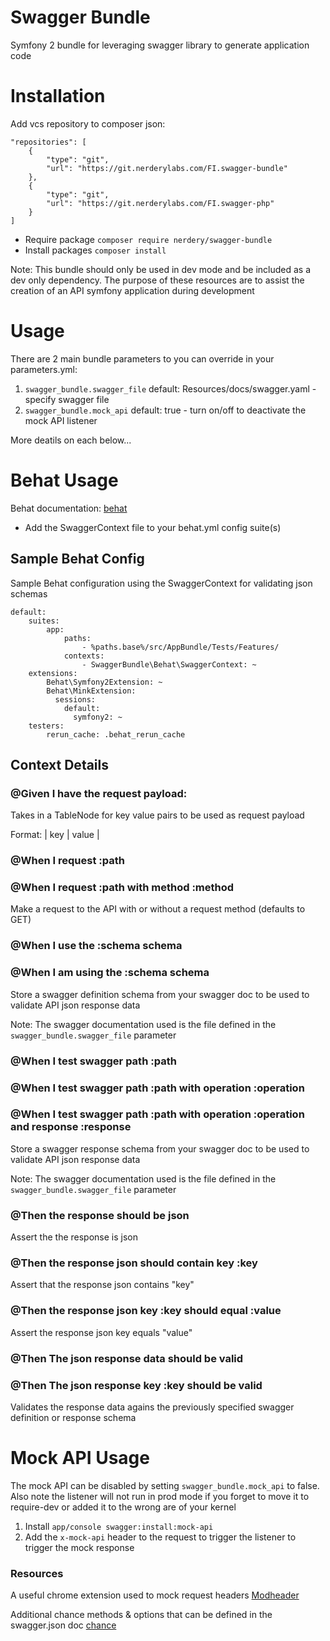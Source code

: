 # Swagger Bundle

Symfony 2 bundle for leveraging swagger library to generate application code

# Installation

Add vcs repository to composer json:
    
    "repositories": [
        {
            "type": "git",
            "url": "https://git.nerderylabs.com/FI.swagger-bundle"
        },
        {
            "type": "git",
            "url": "https://git.nerderylabs.com/FI.swagger-php"
        }
    ]
    
* Require package `composer require nerdery/swagger-bundle`
* Install packages `composer install`

Note: This bundle should only be used in dev mode and be included as a dev only dependency. The purpose of these 
      resources are to assist the creation of an API symfony application during development 

# Usage

There are 2 main bundle parameters to you can override in your parameters.yml:

1. `swagger_bundle.swagger_file` default: Resources/docs/swagger.yaml - specify swagger file
2. `swagger_bundle.mock_api` default: true - turn on/off to deactivate the mock API listener

More deatils on each below...

# Behat Usage

Behat documentation: [behat](http://docs.behat.org/en/master/)

* Add the SwaggerContext file to your behat.yml config suite(s)

## Sample Behat Config

Sample Behat configuration using the SwaggerContext for validating json schemas

    default:
        suites:
            app:
                paths:
                    - %paths.base%/src/AppBundle/Tests/Features/
                contexts:
                    - SwaggerBundle\Behat\SwaggerContext: ~
        extensions:
            Behat\Symfony2Extension: ~
            Behat\MinkExtension:
              sessions:
                default:
                  symfony2: ~
        testers:
            rerun_cache: .behat_rerun_cache

## Context Details

### @Given I have the request payload:

Takes in a TableNode for key value pairs to be used as request payload

Format:
  | key | value |
  
### @When I request :path
### @When I request :path with method :method

Make a request to the API with or without a request method (defaults to GET)

### @When I use the :schema schema
### @When I am using the :schema schema

Store a swagger definition schema from your swagger doc to be used to validate API json response data

Note: The swagger documentation used is the file defined in the `swagger_bundle.swagger_file` parameter

### @When I test swagger path :path
### @When I test swagger path :path with operation :operation
### @When I test swagger path :path with operation :operation and response :response

Store a swagger response schema from your swagger doc to be used to validate API json response data

Note: The swagger documentation used is the file defined in the `swagger_bundle.swagger_file` parameter

### @Then the response should be json

Assert the the response is json

### @Then the response json should contain key :key

Assert that the response json contains "key"

### @Then the response json key :key should equal :value

Assert the response json key equals "value"

### @Then The json response data should be valid
### @Then The json response key :key should be valid

Validates the response data agains the previously specified swagger definition or response schema

# Mock API Usage

The mock API can be disabled by setting `swagger_bundle.mock_api` to false. Also note the listener will not run in 
prod mode if you forget to move it to require-dev or added it to the wrong are of your kernel

1. Install `app/console swagger:install:mock-api`
2. Add the `x-mock-api` header to the request to trigger the listener to trigger the mock response

### Resources

A useful chrome extension used to mock request headers
[Modheader](https://chrome.google.com/webstore/detail/modheader/idgpnmonknjnojddfkpgkljpfnnfcklj)

Additional chance methods & options that can be defined in the swagger.json doc
[chance](http://chancejs.com/)